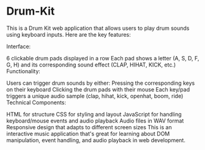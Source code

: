 # Drum-Kit
This is a Drum Kit web application that allows users to play drum sounds using keyboard inputs. Here are the key features:

Interface:

6 clickable drum pads displayed in a row
Each pad shows a letter (A, S, D, F, G, H) and its corresponding sound effect (CLAP, HIHAT, KICK, etc.)
Functionality:

Users can trigger drum sounds by either:
Pressing the corresponding keys on their keyboard
Clicking the drum pads with their mouse
Each key/pad triggers a unique audio sample (clap, hihat, kick, openhat, boom, ride)
Technical Components:

HTML for structure
CSS for styling and layout
JavaScript for handling keyboard/mouse events and audio playback
Audio files in WAV format
Responsive design that adapts to different screen sizes
This is an interactive music application that's great for learning about DOM manipulation, event handling, and audio playback in web development.
